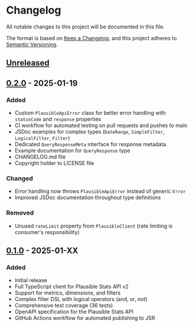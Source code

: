 # Changelog

All notable changes to this project will be documented in this file.

The format is based on [Keep a Changelog](https://keepachangelog.com/en/1.0.0/),
and this project adheres to [Semantic Versioning](https://semver.org/spec/v2.0.0.html).

## [Unreleased]

## [0.2.0] - 2025-01-19

### Added

- Custom `PlausibleApiError` class for better error handling with `statusCode` and `response` properties
- CI workflow for automated testing on pull requests and pushes to main
- JSDoc examples for complex types (`DateRange`, `SimpleFilter`, `LogicalFilter`, `Filter`)
- Dedicated `QueryResponseMeta` interface for response metadata
- Example documentation for `QueryResponse` type
- CHANGELOG.md file
- Copyright holder to LICENSE file

### Changed

- Error handling now throws `PlausibleApiError` instead of generic `Error`
- Improved JSDoc documentation throughout type definitions

### Removed

- Unused `rateLimit` property from `PlausibleClient` (rate limiting is consumer's responsibility)

## [0.1.0] - 2025-01-XX

### Added

- Initial release
- Full TypeScript client for Plausible Stats API v2
- Support for metrics, dimensions, and filters
- Complex filter DSL with logical operators (and, or, not)
- Comprehensive test coverage (36 tests)
- OpenAPI specification for the Plausible Stats API
- GitHub Actions workflow for automated publishing to JSR

[Unreleased]: https://github.com/metron-us/plausible/compare/v0.2.0...HEAD
[0.2.0]: https://github.com/metron-us/plausible/compare/v0.1.0...v0.2.0
[0.1.0]: https://github.com/metron-us/plausible/releases/tag/v0.1.0
